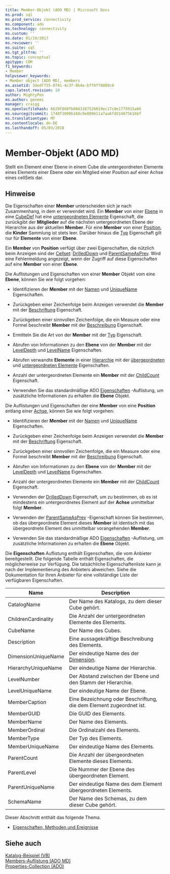 ```yaml
---
title: Member-Objekt (ADO MD) | Microsoft Docs
ms.prod: sql
ms.prod_service: connectivity
ms.component: ado
ms.technology: connectivity
ms.custom: ''
ms.date: 01/19/2017
ms.reviewer: ''
ms.suite: sql
ms.tgt_pltfrm: ''
ms.topic: conceptual
apitype: COM
f1_keywords:
- Member
helpviewer_keywords:
- Member object [ADO MD], members
ms.assetid: 3dedf755-0741-4c3f-8b4e-bff8ff8809c8
caps.latest.revision: 10
author: MightyPen
ms.author: genemi
manager: craigg
ms.openlocfilehash: 6629f860fb8043387526019ec17c0e1775915a66
ms.sourcegitcommit: 1740f3090b168c0e809611a7aa6fd514075616bf
ms.translationtype: MT
ms.contentlocale: de-DE
ms.lasthandoff: 05/03/2018
---
```

# <a name="member-object-ado-md"></a>Member-Objekt (ADO MD)
Stellt ein Element einer Ebene in einem Cube die untergeordneten Elemente eines Elements einer Ebene oder ein Mitglied einer Position auf einer Achse eines cellSets dar.  
  
## <a name="remarks"></a>Hinweise  
 Die Eigenschaften einer **Member** unterscheiden sich je nach Zusammenhang, in dem er verwendet wird. Ein **Member** von einer [Ebene](../../../ado/reference/ado-md-api/level-object-ado-md.md) in eine [CubeDef](../../../ado/reference/ado-md-api/cubedef-object-ado-md.md) hat eine [untergeordneten Elemente](../../../ado/reference/ado-md-api/children-property-ado-md.md) Eigenschaft, die zurückgibt der **Mitglieder** auf die nächsten untergeordneten Ebene der Hierarchie aus der aktuellen **Member**. Für eine **Member** von einer [Position](../../../ado/reference/ado-md-api/position-object-ado-md.md), die **Kinder** Sammlung ist stets leer. Darüber hinaus die [Typ](../../../ado/reference/ado-md-api/type-property-ado-md.md) Eigenschaft gilt nur für **Elemente** von einer **Ebene**.  
  
 Ein **Member** von **Position** verfügt über zwei Eigenschaften, die nützlich beim Anzeigen sind der [Cellset](../../../ado/reference/ado-md-api/cellset-object-ado-md.md): [DrilledDown](../../../ado/reference/ado-md-api/drilleddown-property-ado-md.md) und [ ParentSameAsPrev](../../../ado/reference/ado-md-api/parentsameasprev-property-ado-md.md). Wird eine Fehlermeldung angezeigt, wenn der Zugriff auf diese Eigenschaften auf eine **Member** von einer **Ebene**.  
  
 Die Auflistungen und Eigenschaften von einer **Member** Objekt vom eine **Ebene**, können Sie wie folgt vorgehen:  
  
-   Identifizieren der **Member** mit der [Namen](../../../ado/reference/ado-md-api/name-property-ado-md.md) und [UniqueName](../../../ado/reference/ado-md-api/uniquename-property-ado-md.md) Eigenschaften.  
  
-   Zurückgeben einer Zeichenfolge beim Anzeigen verwendet die **Member** mit der [Beschriftung](../../../ado/reference/ado-md-api/caption-property-ado-md.md) Eigenschaft.  
  
-   Zurückgeben einer sinnvollen Zeichenfolge, die ein Measure oder eine Formel beschreibt **Member** mit der [Beschreibung](../../../ado/reference/ado-md-api/description-property-ado-md.md) Eigenschaft.  
  
-   Ermitteln Sie die Art von der **Member** mit der [Typ](../../../ado/reference/ado-md-api/type-property-ado-md.md) Eigenschaft.  
  
-   Abrufen von Informationen zu den **Ebene** von der **Member** mit der [LevelDepth](../../../ado/reference/ado-md-api/leveldepth-property-ado-md.md) und [LevelName](../../../ado/reference/ado-md-api/levelname-property-ado-md.md) Eigenschaften.  
  
-   Abrufen verwandte **Elemente** in einer [Hierarchie](../../../ado/reference/ado-md-api/hierarchy-object-ado-md.md) mit der [übergeordneten](../../../ado/reference/ado-md-api/parent-property-ado-md.md) und [untergeordneten Elemente](../../../ado/reference/ado-md-api/children-property-ado-md.md) Eigenschaften.  
  
-   Anzahl der untergeordneten Elemente ein **Member** mit der [ChildCount](../../../ado/reference/ado-md-api/childcount-property-ado-md.md) Eigenschaft.  
  
-   Verwenden Sie das standardmäßige ADO [Eigenschaften](../../../ado/reference/ado-api/properties-collection-ado.md) -Auflistung, um zusätzliche Informationen zu erhalten die **Ebene** Objekt.  
  
 Die Auflistungen und Eigenschaften der eine **Member** von eine **Position** entlang einer [Achse](../../../ado/reference/ado-md-api/axis-object-ado-md.md), können Sie wie folgt vorgehen:  
  
-   Identifizieren der **Member** mit der [Namen](../../../ado/reference/ado-md-api/name-property-ado-md.md) und [UniqueName](../../../ado/reference/ado-md-api/uniquename-property-ado-md.md) Eigenschaften.  
  
-   Zurückgeben einer Zeichenfolge beim Anzeigen verwendet die **Member** mit der [Beschriftung](../../../ado/reference/ado-md-api/caption-property-ado-md.md) Eigenschaft.  
  
-   Zurückgeben einer sinnvollen Zeichenfolge, die ein Measure oder eine Formel beschreibt **Member** mit der [Beschreibung](../../../ado/reference/ado-md-api/description-property-ado-md.md) Eigenschaft.  
  
-   Abrufen von Informationen zu den **Ebene** von der **Member** mit der [LevelDepth](../../../ado/reference/ado-md-api/leveldepth-property-ado-md.md) und [LevelName](../../../ado/reference/ado-md-api/levelname-property-ado-md.md) Eigenschaften.  
  
-   Anzahl der untergeordneten Elemente ein **Member** mit der [ChildCount](../../../ado/reference/ado-md-api/childcount-property-ado-md.md) Eigenschaft.  
  
-   Verwenden der [DrilledDown](../../../ado/reference/ado-md-api/drilleddown-property-ado-md.md) Eigenschaft, um zu bestimmen, ob es ist mindestens ein untergeordnetes Element auf der **Achse** unmittelbar folgt **Member**.  
  
-   Verwenden der [ParentSameAsPrev](../../../ado/reference/ado-md-api/parentsameasprev-property-ado-md.md) -Eigenschaft können Sie bestimmen, ob das übergeordnete Element dieses **Member** ist identisch mit das übergeordnete Element des unmittelbar vorangehenden **Member**.  
  
-   Verwenden Sie das standardmäßige ADO [Eigenschaften](../../../ado/reference/ado-api/properties-collection-ado.md) -Auflistung, um zusätzliche Informationen zu erhalten die **Ebene** Objekt.  
  
 Die **Eigenschaften** Auflistung enthält Eigenschaften, die vom Anbieter bereitgestellt. Die folgende Tabelle enthält Eigenschaften, die möglicherweise zur Verfügung. Die tatsächliche Eigenschaftenliste kann je nach der Implementierung des Anbieters abweichen. Siehe die Dokumentation für Ihren Anbieter für eine vollständige Liste der verfügbaren Eigenschaften.  
  
|Name|Description|  
|----------|-----------------|  
|CatalogName|Der Name des Katalogs, zu dem dieser Cube gehört.|  
|ChildrenCardinality|Die Anzahl der untergeordneten Elemente des Elements.|  
|CubeName|Der Name des Cubes.|  
|Description|Eine aussagekräftige Beschreibung des Elements.|  
|DimensionUniqueName|Der eindeutige Name des der [Dimension](../../../ado/reference/ado-md-api/dimension-object-ado-md.md).|  
|HierarchyUniqueName|Der eindeutige Name der Hierarchie.|  
|LevelNumber|Der Abstand zwischen der Ebene und den Stamm der Hierarchie.|  
|LevelUniqueName|Der eindeutige Name der Ebene.|  
|MemberCaption|Eine Bezeichnung oder Beschriftung, die dem Element zugeordnet ist.|  
|MemberGUID|Die GUID des Elements.|  
|MemberName|Der Name des Elements.|  
|MemberOrdinal|Die Ordinalzahl des Elements.|  
|MemberType|Der Typ des Elements.|  
|MemberUniqueName|Der eindeutige Name des Elements.|  
|ParentCount|Die Anzahl der übergeordneten Elemente dieses Elements.|  
|ParentLevel|Die Nummer der Ebene des übergeordneten Element.|  
|ParentUniqueName|Der eindeutige Name des dem Element übergeordneten Elements.|  
|SchemaName|Der Name des Schemas, zu dem dieser Cube gehört.|  
  
 Dieser Abschnitt enthält das folgende Thema.  
  
-   [Eigenschaften, Methoden und Ereignisse](../../../ado/reference/ado-md-api/member-object-properties-methods-and-events.md)  
  
## <a name="see-also"></a>Siehe auch  
 [Katalog-Beispiel (VB)](../../../ado/reference/ado-md-api/catalog-example-vb.md)   
 [Members-Auflistung (ADO MD)](../../../ado/reference/ado-md-api/members-collection-ado-md.md)   
 [Properties-Collection (ADO)](../../../ado/reference/ado-api/properties-collection-ado.md)
